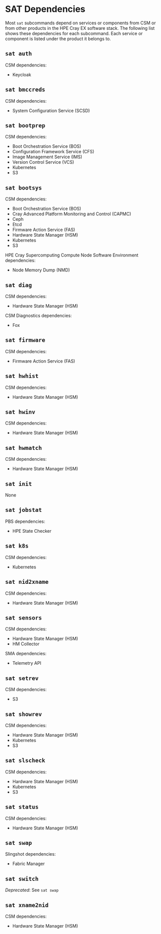 # SAT Dependencies

Most `sat` subcommands depend on services or components from CSM or from other
products in the HPE Cray EX software stack. The following list shows these
dependencies for each subcommand. Each service or component is listed under the
product it belongs to.

## `sat auth`

CSM dependencies:

- Keycloak

## `sat bmccreds`

CSM dependencies:

- System Configuration Service (SCSD)

## `sat bootprep`

CSM dependencies:

- Boot Orchestration Service (BOS)
- Configuration Framework Service (CFS)
- Image Management Service (IMS)
- Version Control Service (VCS)
- Kubernetes
- S3

## `sat bootsys`

CSM dependencies:

- Boot Orchestration Service (BOS)
- Cray Advanced Platform Monitoring and Control (CAPMC)
- Ceph
- Etcd
- Firmware Action Service (FAS)
- Hardware State Manager (HSM)
- Kubernetes
- S3

HPE Cray Supercomputing Compute Node Software Environment dependencies:

- Node Memory Dump (NMD)

## `sat diag`

CSM dependencies:

- Hardware State Manager (HSM)

CSM Diagnostics dependencies:

- Fox

## `sat firmware`

CSM dependencies:

- Firmware Action Service (FAS)

## `sat hwhist`

CSM dependencies:

- Hardware State Manager (HSM)

## `sat hwinv`

CSM dependencies:

- Hardware State Manager (HSM)

## `sat hwmatch`

CSM dependencies:

- Hardware State Manager (HSM)

## `sat init`

None

## `sat jobstat`

PBS dependencies:

- HPE State Checker

## `sat k8s`

CSM dependencies:

- Kubernetes

## `sat nid2xname`

CSM dependencies:

- Hardware State Manager (HSM)

## `sat sensors`

CSM dependencies:

- Hardware State Manager (HSM)
- HM Collector

SMA dependencies:

- Telemetry API

## `sat setrev`

CSM dependencies:

- S3

## `sat showrev`

CSM dependencies:

- Hardware State Manager (HSM)
- Kubernetes
- S3

## `sat slscheck`

CSM dependencies:

- Hardware State Manager (HSM)
- Kubernetes
- S3

## `sat status`

CSM dependencies:

- Hardware State Manager (HSM)

## `sat swap`

Slingshot dependencies:

- Fabric Manager

## `sat switch`

*Deprecated*: See `sat swap`

## `sat xname2nid`

CSM dependencies:

- Hardware State Manager (HSM)
